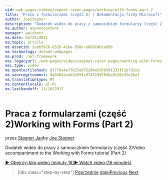 ```yaml
---
uid: web-pages/videos/aspnet-razor-pages/working-with-forms-part-2
title: "Praca z formularzami (część 2) | Dokumentacja firmy Microsoft"
author: JoeStagner
description: "Dodatek wideo do pracy z samouczkiem formularzy (część 2)"
ms.author: aspnetcontent
manager: wpickett
ms.date: 02/25/2011
ms.topic: article
ms.assetid: 2ceb5926-8326-41ba-858e-e86924b2e99b
ms.technology: dotnet-webpages
ms.prod: .net-framework
msc.legacyurl: /web-pages/videos/aspnet-razor-pages/working-with-forms-part-2
msc.type: video
ms.openlocfilehash: 87770a4e77025eb72204a5d59591333ff1b7d2ca
ms.sourcegitcommit: 9a9483aceb34591c97451997036a9120c3fe2baf
ms.translationtype: MT
ms.contentlocale: pl-PL
ms.lasthandoff: 11/10/2017
---
```

<a name="working-with-forms-part-2"></a><span data-ttu-id="2fada-103">Praca z formularzami (część 2)</span><span class="sxs-lookup"><span data-stu-id="2fada-103">Working with Forms (Part 2)</span></span>
====================
<span data-ttu-id="2fada-104">przez [Stagner Jan](https://github.com/JoeStagner)</span><span class="sxs-lookup"><span data-stu-id="2fada-104">by [Joe Stagner](https://github.com/JoeStagner)</span></span>

<span data-ttu-id="2fada-105">Dodatek wideo do pracy z samouczkiem formularzy (część 2)</span><span class="sxs-lookup"><span data-stu-id="2fada-105">Video accompaniment to the Working with Forms tutorial (Part 2)</span></span>

[<span data-ttu-id="2fada-106">&#9654; Obejrzyj klip wideo (minuty 16)</span><span class="sxs-lookup"><span data-stu-id="2fada-106">&#9654; Watch video (16 minutes)</span></span>](https://channel9.msdn.com/Blogs/ASP-NET-Site-Videos/working-with-forms-part-2)

>[!div class="step-by-step"]
<span data-ttu-id="2fada-107">[Poprzednie](working-with-forms-part-1.md)
[dalej](working-with-data-part-1.md)</span><span class="sxs-lookup"><span data-stu-id="2fada-107">[Previous](working-with-forms-part-1.md)
[Next](working-with-data-part-1.md)</span></span>
